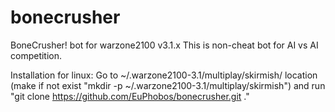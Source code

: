 bonecrusher
===========

BoneCrusher! bot for warzone2100 v3.1.x
This is non-cheat bot for AI vs AI competition.

Installation for linux:
Go to ~/.warzone2100-3.1/multiplay/skirmish/ location
(make if not exist "mkdir -p ~/.warzone2100-3.1/multiplay/skirmish")
and run "git clone https://github.com/EuPhobos/bonecrusher.git ."
